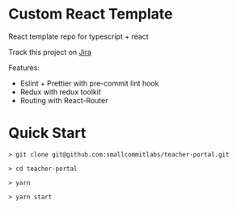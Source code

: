 # Custom React Template

React template repo for typescript + react

Track this project on [Jira](https://linguaben.atlassian.net/jira/software/projects/TD/boards/4/backlog) 

Features:

- Eslint + Prettier with pre-commit lint hook
- Redux with redux toolkit
- Routing with React-Router

# Quick Start

```
> git clone git@github.com:smallcommitlabs/teacher-portal.git

> cd teacher-portal

> yarn

> yarn start
```

